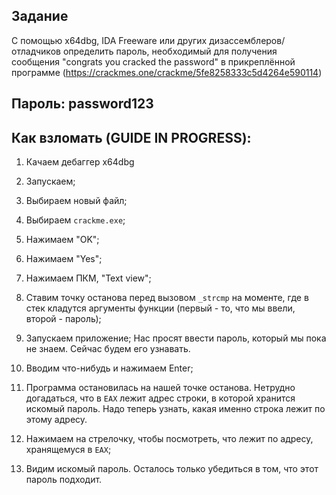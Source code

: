 ## Задание
С помощью x64dbg, IDA Freeware или других дизассемблеров/отладчиков определить пароль, необходимый для получения сообщения "congrats you cracked the password" в прикреплённой программе (https://crackmes.one/crackme/5fe8258333c5d4264e590114)

## Пароль: password123

## Как взломать (GUIDE IN PROGRESS):
1. Качаем дебаггер x64dbg

2. Запускаем;

3. Выбираем новый файл;

4. Выбираем `crackme.exe`;

5. Нажимаем "OK";

6. Нажимаем "Yes";

7. Нажимаем ПКМ, "Text view";

8. Ставим точку останова перед вызовом `_strcmp` на моменте, где в стек кладутся аргументы функции (первый - то, что мы ввели, второй - пароль);

9. Запускаем приложение;
Нас просят ввести пароль, который мы пока не знаем. Сейчас будем его узнавать.

10. Вводим что-нибудь и нажимаем Enter;

11. Программа остановилась на нашей точке останова.
Нетрудно догадаться, что в `EAX` лежит адрес строки, в которой хранится искомый пароль. Надо теперь узнать, какая именно строка лежит по этому адресу.

12. Нажимаем на стрелочку, чтобы посмотреть, что лежит по адресу, хранящемуся в `EAX`;

13. Видим искомый пароль.
Осталось только убедиться в том, что этот пароль подходит.

